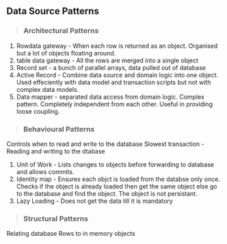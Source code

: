 ## Data Source Patterns

> ### Architectural Patterns

1. Rowdata gateway - When each row is returned as an object. Organised but a lot of objects floating around.
2. table data gateway - All the rows are merged into a single object
3. Record set - a bunch of parallel arrays, data pulled out of database
4. Active Record - Combine data source and domain logic into one object. Used effeciently with data model and transaction scripts but not with complex data models.
5. Data mapper - separated data access from domain logic. Complex pattern. Completely independent from each other. Useful in providing loose coupling.


> ### Behavioural Patterns

Controls when to read and write to the database
Slowest transaction - Reading and writing to the dtabase
  
  1.  Unit of Work - Lists changes to objects before forwarding to database and allows commits.
  2.  Identity map - Ensures each objct is loaded from the databse only once. Checks if the object is already loaded then get the same object else go to the database and find the object. The object is not persistant.
  3.  Lazy Loading - Does not get the data till it is mandatory

> ### Structural Patterns

Relating database Rows to in memory objects






   
